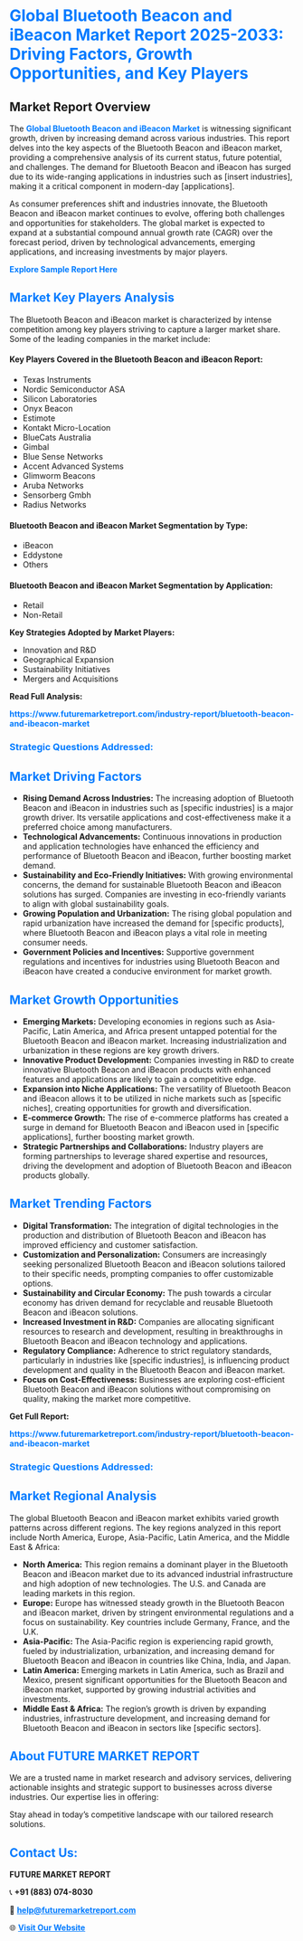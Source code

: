 <h1 style="color: #007BFF;">Global Bluetooth Beacon and iBeacon Market Report 2025-2033: Driving Factors, Growth Opportunities, and Key Players</h1>

<section id="overview">
<h2>Market Report Overview</h2>
<p>The <a href="https://www.futuremarketreport.com/industry-report/bluetooth-beacon-and-ibeacon-market" style="color: #007BFF; text-decoration: none;"><strong>Global Bluetooth Beacon and iBeacon Market</strong></a> is witnessing significant growth, driven by increasing demand across various industries. This report delves into the key aspects of the Bluetooth Beacon and iBeacon market, providing a comprehensive analysis of its current status, future potential, and challenges. The demand for Bluetooth Beacon and iBeacon has surged due to its wide-ranging applications in industries such as [insert industries], making it a critical component in modern-day [applications].</p>
<p>As consumer preferences shift and industries innovate, the Bluetooth Beacon and iBeacon market continues to evolve, offering both challenges and opportunities for stakeholders. The global market is expected to expand at a substantial compound annual growth rate (CAGR) over the forecast period, driven by technological advancements, emerging applications, and increasing investments by major players.</p>
</section>

<section id="overview">
<p><a href="https://www.futuremarketreport.com/request-sample/reportId=43123" style="color: #007BFF; text-decoration: none;"><strong>Explore Sample Report Here</strong></a></p>
</section>

<section id="key-players">
<h2 style="color: #007BFF;">Market Key Players Analysis</h2>
<p>The Bluetooth Beacon and iBeacon market is characterized by intense competition among key players striving to capture a larger market share. Some of the leading companies in the market include:</p>
<h4>Key Players Covered in the Bluetooth Beacon and iBeacon Report:</h4>
<ul><li>Texas Instruments</li><li>Nordic Semiconductor ASA</li><li>Silicon Laboratories</li><li>Onyx Beacon</li><li>Estimote</li><li>Kontakt Micro-Location</li><li>BlueCats Australia</li><li>Gimbal</li><li>Blue Sense Networks</li><li>Accent Advanced Systems</li><li>Glimworm Beacons</li><li>Aruba Networks</li><li>Sensorberg Gmbh</li><li>Radius Networks</li></ul>
<h4>Bluetooth Beacon and iBeacon Market Segmentation by Type:</h4>
<ul><li>iBeacon</li><li>Eddystone</li><li>Others</li></ul>

<h4>Bluetooth Beacon and iBeacon Market Segmentation by Application:</h4>
<ul><li>Retail</li><li>Non-Retail</li></ul>
<p><strong>Key Strategies Adopted by Market Players:</strong></p>
<ul>
<li>Innovation and R&D</li>
<li>Geographical Expansion</li>
<li>Sustainability Initiatives</li>
<li>Mergers and Acquisitions</li>
</ul>
</section>

<section>
<p><strong>Read Full Analysis: </strong></p><a href="https://www.futuremarketreport.com/industry-report/bluetooth-beacon-and-ibeacon-market" style="color: #007BFF; text-decoration: none;"><strong>https://www.futuremarketreport.com/industry-report/bluetooth-beacon-and-ibeacon-market</strong></a>
<h3 style="color: #007BFF;">Strategic Questions Addressed:</h3>
</section>

<section id="driving-factors">
<h2 style="color: #007BFF;">Market Driving Factors</h2>
<ul>
<li><strong>Rising Demand Across Industries:</strong> The increasing adoption of Bluetooth Beacon and iBeacon in industries such as [specific industries] is a major growth driver. Its versatile applications and cost-effectiveness make it a preferred choice among manufacturers.</li>
<li><strong>Technological Advancements:</strong> Continuous innovations in production and application technologies have enhanced the efficiency and performance of Bluetooth Beacon and iBeacon, further boosting market demand.</li>
<li><strong>Sustainability and Eco-Friendly Initiatives:</strong> With growing environmental concerns, the demand for sustainable Bluetooth Beacon and iBeacon solutions has surged. Companies are investing in eco-friendly variants to align with global sustainability goals.</li>
<li><strong>Growing Population and Urbanization:</strong> The rising global population and rapid urbanization have increased the demand for [specific products], where Bluetooth Beacon and iBeacon plays a vital role in meeting consumer needs.</li>
<li><strong>Government Policies and Incentives:</strong> Supportive government regulations and incentives for industries using Bluetooth Beacon and iBeacon have created a conducive environment for market growth.</li>
</ul>
</section>

<section id="growth-opportunities">
<h2 style="color: #007BFF;">Market Growth Opportunities</h2>
<ul>
<li><strong>Emerging Markets:</strong> Developing economies in regions such as Asia-Pacific, Latin America, and Africa present untapped potential for the Bluetooth Beacon and iBeacon market. Increasing industrialization and urbanization in these regions are key growth drivers.</li>
<li><strong>Innovative Product Development:</strong> Companies investing in R&D to create innovative Bluetooth Beacon and iBeacon products with enhanced features and applications are likely to gain a competitive edge.</li>
<li><strong>Expansion into Niche Applications:</strong> The versatility of Bluetooth Beacon and iBeacon allows it to be utilized in niche markets such as [specific niches], creating opportunities for growth and diversification.</li>
<li><strong>E-commerce Growth:</strong> The rise of e-commerce platforms has created a surge in demand for Bluetooth Beacon and iBeacon used in [specific applications], further boosting market growth.</li>
<li><strong>Strategic Partnerships and Collaborations:</strong> Industry players are forming partnerships to leverage shared expertise and resources, driving the development and adoption of Bluetooth Beacon and iBeacon products globally.</li>
</ul>
</section>

<section id="trending-factors">
<h2 style="color: #007BFF;">Market Trending Factors</h2>
<ul>
<li><strong>Digital Transformation:</strong> The integration of digital technologies in the production and distribution of Bluetooth Beacon and iBeacon has improved efficiency and customer satisfaction.</li>
<li><strong>Customization and Personalization:</strong> Consumers are increasingly seeking personalized Bluetooth Beacon and iBeacon solutions tailored to their specific needs, prompting companies to offer customizable options.</li>
<li><strong>Sustainability and Circular Economy:</strong> The push towards a circular economy has driven demand for recyclable and reusable Bluetooth Beacon and iBeacon solutions.</li>
<li><strong>Increased Investment in R&D:</strong> Companies are allocating significant resources to research and development, resulting in breakthroughs in Bluetooth Beacon and iBeacon technology and applications.</li>
<li><strong>Regulatory Compliance:</strong> Adherence to strict regulatory standards, particularly in industries like [specific industries], is influencing product development and quality in the Bluetooth Beacon and iBeacon market.</li>
<li><strong>Focus on Cost-Effectiveness:</strong> Businesses are exploring cost-efficient Bluetooth Beacon and iBeacon solutions without compromising on quality, making the market more competitive.</li>
</ul>
</section>

<section>
<p><strong>Get Full Report: </strong></p><a href="https://www.futuremarketreport.com/industry-report/bluetooth-beacon-and-ibeacon-market" style="color: #007BFF; text-decoration: none;"><strong>https://www.futuremarketreport.com/industry-report/bluetooth-beacon-and-ibeacon-market</strong></a>
<h3 style="color: #007BFF;">Strategic Questions Addressed:</h3>
</section>


<section id="regional-analysis">
<h2 style="color: #007BFF;">Market Regional Analysis</h2>
<p>The global Bluetooth Beacon and iBeacon market exhibits varied growth patterns across different regions. The key regions analyzed in this report include North America, Europe, Asia-Pacific, Latin America, and the Middle East & Africa:</p>
<ul>
<li><strong>North America:</strong> This region remains a dominant player in the Bluetooth Beacon and iBeacon market due to its advanced industrial infrastructure and high adoption of new technologies. The U.S. and Canada are leading markets in this region.</li>
<li><strong>Europe:</strong> Europe has witnessed steady growth in the Bluetooth Beacon and iBeacon market, driven by stringent environmental regulations and a focus on sustainability. Key countries include Germany, France, and the U.K.</li>
<li><strong>Asia-Pacific:</strong> The Asia-Pacific region is experiencing rapid growth, fueled by industrialization, urbanization, and increasing demand for Bluetooth Beacon and iBeacon in countries like China, India, and Japan.</li>
<li><strong>Latin America:</strong> Emerging markets in Latin America, such as Brazil and Mexico, present significant opportunities for the Bluetooth Beacon and iBeacon market, supported by growing industrial activities and investments.</li>
<li><strong>Middle East & Africa:</strong> The region’s growth is driven by expanding industries, infrastructure development, and increasing demand for Bluetooth Beacon and iBeacon in sectors like [specific sectors].</li>
</ul>
</section>

<footer>
<h2 style="color: #007BFF;">About FUTURE MARKET REPORT</h2>
<p>We are a trusted name in market research and advisory services, delivering actionable insights and strategic support to businesses across diverse industries. Our expertise lies in offering:</p>

<p>Stay ahead in today’s competitive landscape with our tailored research solutions.</p>

<h2 style="color: #007BFF;">Contact Us:</h2>
<p><strong>FUTURE MARKET REPORT</strong></p>
<p>📞 <strong>+91 (883) 074-8030</strong></p>
<p>📧 <strong><a href="mailto:help@futuremarketreport.com" style="color: #007BFF;">help@futuremarketreport.com</a></strong></p>
<p>🌐 <strong><a href="https://www.futuremarketreport.com/" style="color: #007BFF;">Visit Our Website</a></strong></p>
</footer>